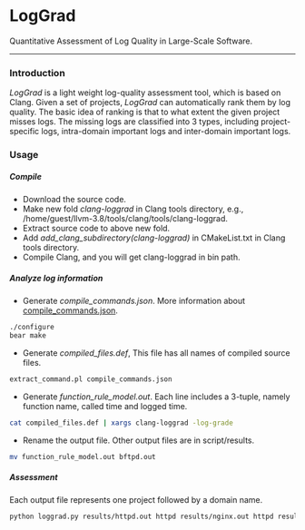 # LogGrad
Quantitative Assessment of Log Quality in Large-Scale Software.

---

### Introduction
*LogGrad* is a light weight log-quality assessment tool, which is based on Clang.
Given a set of projects, *LogGrad* can automatically rank them by log quality.
The basic idea of ranking is that to what extent the given project misses logs.
The missing logs are classified into 3 types, including project-specific logs, intra-domain important logs and inter-domain important logs.

### Usage

##### Compile
- Download the source code.
- Make new fold *clang-loggrad* in Clang tools directory, e.g., /home/guest/llvm-3.8/tools/clang/tools/clang-loggrad.
- Extract source code to above new fold.
- Add *add_clang_subdirectory(clang-loggrad)* in CMakeList.txt in Clang tools directory.
- Compile Clang, and you will get clang-loggrad in bin path.

##### Analyze log information
- Generate *compile_commands.json*. More information about [compile_commands.json](http://clang.llvm.org/docs/JSONCompilationDatabase.html).
```sh
./configure
bear make
```
- Generate *compiled_files.def*, This file has all names of compiled source files.
```sh
extract_command.pl compile_commands.json
```
- Generate *function_rule_model.out*. Each line includes a 3-tuple, namely function name, called time and logged time.
```sh
cat compiled_files.def | xargs clang-loggrad -log-grade
```
- Rename the output file. Other output files are in script/results.
```sh
mv function_rule_model.out bftpd.out
```
##### Assessment
Each output file represents one project followed by a domain name.
```sh
python loggrad.py results/httpd.out httpd results/nginx.out httpd results/lighttpd.out httpd results/mongrel2.out httpd results/mysql.out database results/postgresql.out database results/berkeleydb.out database results/monetdb.out database
```
